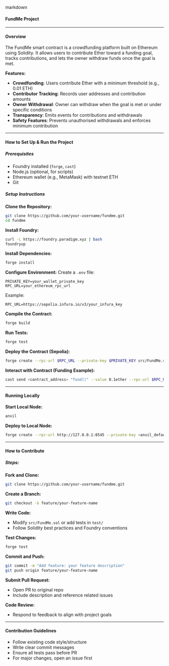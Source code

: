 markdown
#### FundMe Project

---

#### **Overview**

The FundMe smart contract is a crowdfunding platform built on Ethereum using Solidity. It allows users to contribute Ether toward a funding goal, tracks contributions, and lets the owner withdraw funds once the goal is met.

**Features:**
- **Crowdfunding**: Users contribute Ether with a minimum threshold (e.g., 0.01 ETH)
- **Contributor Tracking**: Records user addresses and contribution amounts
- **Owner Withdrawal**: Owner can withdraw when the goal is met or under specific conditions
- **Transparency**: Emits events for contributions and withdrawals
- **Safety Features**: Prevents unauthorised withdrawals and enforces minimum contribution

---

#### **How to Set Up & Run the Project**

##### **Prerequisites**
- Foundry installed (`forge`, `cast`)
- Node.js (optional, for scripts)
- Ethereum wallet (e.g., MetaMask) with testnet ETH
- Git

##### **Setup Instructions**

**Clone the Repository:**
```bash
git clone https://github.com/your-username/fundme.git
cd fundme
````

**Install Foundry:**

```bash
curl -L https://foundry.paradigm.xyz | bash
foundryup
```

**Install Dependencies:**

```bash
forge install
```

**Configure Environment:**
Create a `.env` file:

```
PRIVATE_KEY=your_wallet_private_key
RPC_URL=your_ethereum_rpc_url
```

Example:

```
RPC_URL=https://sepolia.infura.io/v3/your_infura_key
```

**Compile the Contract:**

```bash
forge build
```

**Run Tests:**

```bash
forge test
```

**Deploy the Contract (Sepolia):**

```bash
forge create --rpc-url $RPC_URL --private-key $PRIVATE_KEY src/FundMe.sol:FundMe
```

**Interact with Contract (Funding Example):**

```bash
cast send <contract_address> "fund()" --value 0.1ether --rpc-url $RPC_URL --private-key $PRIVATE_KEY
```

---

#### **Running Locally**

**Start Local Node:**

```bash
anvil
```

**Deploy to Local Node:**

```bash
forge create --rpc-url http://127.0.0.1:8545 --private-key <anvil_default_private_key> src/FundMe.sol:FundMe
```

---

#### **How to Contribute**

##### **Steps:**

**Fork and Clone:**

```bash
git clone https://github.com/your-username/fundme.git
```

**Create a Branch:**

```bash
git checkout -b feature/your-feature-name
```

**Write Code:**

* Modify `src/FundMe.sol` or add tests in `test/`
* Follow Solidity best practices and Foundry conventions

**Test Changes:**

```bash
forge test
```

**Commit and Push:**

```bash
git commit -m "Add feature: your feature description"
git push origin feature/your-feature-name
```

**Submit Pull Request:**

* Open PR to original repo
* Include description and reference related issues

**Code Review:**

* Respond to feedback to align with project goals

---

#### **Contribution Guidelines**

* Follow existing code style/structure
* Write clear commit messages
* Ensure all tests pass before PR
* For major changes, open an issue first

